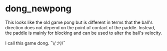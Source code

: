# dong_newpong

This looks like the old game pong but is different in terms that the ball's direction does not depend on the point of contact of the paddle. Instead, the paddle is mainly for blocking and can be used to alter the ball's velocity.

I call this game dong.  ¯\\_(ツ)_/¯
